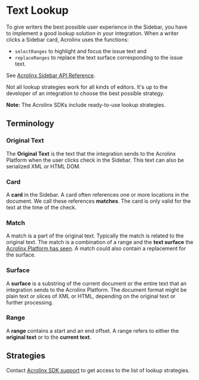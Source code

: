 # Text Lookup

To give writers the best possible user experience in the Sidebar, you have to implement a good lookup solution in your integration.
When a writer clicks a Sidebar card, Acrolinx uses the functions:

* `selectRanges` to highlight and focus the issue text and
* `replaceRanges` to replace the text surface corresponding to the issue text.

See [Acrolinx Sidebar API Reference](https://acrolinx.github.io/sidebar-interface/).

Not all lookup strategies work for all kinds of editors.
It's up to the developer of an integration to choose the best possible strategy.

**Note:**
The Acrolinx SDKs include ready-to-use lookup strategies.

## Terminology

### Original Text

The **Original Text** is the text that the integration sends to the Acrolinx Platform when the user clicks check in the Sidebar.
This text can also be serialized XML or HTML DOM.

### Card

A **card** in the Sidebar. A card often references one or more locations in the document.
We call these references **matches**. The card is only valid for the text at the time of the check.

### Match

A match is a part of the original text. Typically the match is related to the original text.
The match is a combination of a range and the **text surface** the [Acrolinx Platform has seen](text-extraction.md#how-acrolinx-reads-your-content).
A match could also contain a replacement for the surface.

### Surface

A **surface** is a substring of the current document or the entire text that an integration sends to the Acrolinx Platform.
The document format might be plain text or slices of XML or HTML, depending on the original text or further processing.

### Range

A **range** contains a start and an end offset. A range refers to either the **original text** or to the **current text**.

## Strategies

Contact [Acrolinx SDK support](sdk-support.md) to get access to the list of lookup strategies.

